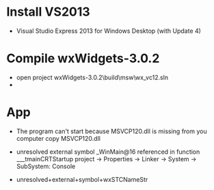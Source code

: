 # Install VS2013
- Visual Studio
Express 2013 for Windows Desktop (with Update 4)


# Compile wxWidgets-3.0.2
- open project
wxWidgets-3.0.2\build\msw\wx_vc12.sln
-

# App
- The program can't start because MSVCP120.dll is missing from you computer
copy MSVCP120.dll

- unresolved external symbol _WinMain@16 referenced in function ___tmainCRTStartup
project -> Properties -> Linker -> System -> SubSystem: Console

- unresolved+external+symbol+wxSTCNameStr
